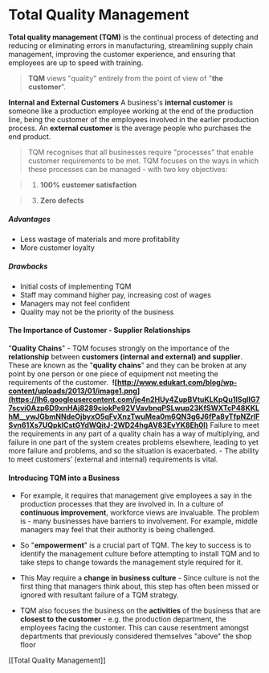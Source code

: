 # Total Quality Management
**Total quality management (TQM)** is the continual process of detecting and reducing or eliminating errors in manufacturing, streamlining supply chain management, improving the customer experience, and ensuring that employees are up to speed with training.

>**TQM** views "quality" entirely from the point of view of "**the customer**".

**Internal and External Customers**
A business's **internal customer** is someone like a production employee working at the end of the production line, being the customer of the employees involved in the earlier production process.
An **external customer** is the average people who purchases the end product.

> TQM recognises that all businesses require "processes" that enable customer requirements to be met. TQM focuses on the ways in which these processes can be managed - with two key objectives:

> 1.  **100% customer satisfaction**

> 3.  **Zero defects**

##### Advantages
- Less wastage of materials and more profitability
- More customer loyalty

##### Drawbacks
- Initial costs of implementing TQM
- Staff may command higher pay, increasing cost of wages
- Managers may not feel confident
- Quality may not be the priority of the business

#### **The Importance of Customer - Supplier Relationships** 
"**Quality Chains**" - TQM focuses strongly on the importance of the **relationship** between **customers (internal and external) and supplier**. These are known as the "**quality chains**” and they can be broken at any point by one person or one piece of equipment not meeting the requirements of the customer. 
**![http://www.edukart.com/blog/wp-content/uploads/2013/01/image1.png](https://lh6.googleusercontent.com/je4n2HUy4ZupBVtuKLKpQu1lSglIG77scvi0Azp6D9xnHAj8289ciokPe92VVavbnqPSLwup23KfSWXTcP48KKLhM__ywJGbmNNdeOjbyxO5qFvXnzTwuMea0m6QN3g6J6fPa8yTfpNZrlFSvn61Xs7UQpklCstGYdWQitJ-2WD24hgAV83EvYK8Eh0l)**
Failure to meet the requirements in any part of a quality chain has a way of multiplying, and failure in one part of the system creates problems elsewhere, leading to yet more failure and problems, and so the situation is exacerbated. - The ability to meet customers’ (external and internal) requirements is vital.

#### **Introducing TQM into a Business**
-   For example, it requires that management give employees a say in the production processes that they are involved in. In a culture of **continuous improvement**, workforce views are invaluable. The problem is - many businesses have barriers to involvement. For example, middle managers may feel that their authority is being challenged.

-   So "**empowerment**" is a crucial part of TQM. The key to success is to identify the management culture before attempting to install TQM and to take steps to change towards the management style required for it. 
-   This May require a **change in business culture** - Since culture is not the first thing that managers think about, this step has often been missed or ignored with resultant failure of a TQM strategy.
-   TQM also focuses the business on the **activities** of the business that are **closest to the customer** - e.g. the production department, the employees facing the customer. This can cause resentment amongst departments that previously considered themselves "above" the shop floor

[[Total Quality Management]]